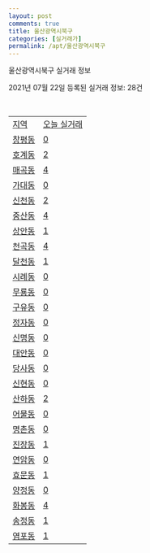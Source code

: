 ```yaml
---
layout: post
comments: true
title: 울산광역시북구
categories: [실거래가]
permalink: /apt/울산광역시북구
---
```


울산광역시북구 실거래 정보

2021년 07월 22일 등록된 실거래 정보: 28건

<script type="text/javascript">
  google.charts.load('current', {'packages':['corechart']});
  google.charts.setOnLoadCallback(drawChart);

  function drawChart() {
    var data = google.visualization.arrayToDataTable([['거래일', '매매', '전월세', '전매'], ['19-10', 0, 0, 24], ['19-11', 0, 0, 4], ['19-12', 0, 0, 2], ['20-04', 0, 0, 1], ['20-06', 0, 0, 3], ['20-07', 87, 79, 7], ['20-08', 293, 150, 2], ['20-09', 346, 180, 9], ['20-10', 545, 156, 5], ['20-11', 980, 211, 15], ['20-12', 574, 206, 7], ['21-01', 328, 304, 5], ['21-02', 258, 191, 3], ['21-03', 301, 244, 12], ['21-04', 240, 182, 12], ['21-05', 314, 438, 11], ['21-06', 372, 348, 2], ['21-07', 175, 131, 10]]);

    var options = {
      title: '최근 1년간 유형별 거래량 추이',
      legend: { position: 'bottom' }
    };

    var chart = new google.visualization.LineChart(document.getElementById('columnchart_material'));
    chart.draw(data, (options));
  }
</script>

<div id="columnchart_material" style="width: 95%; margin-left: -35px"></div>
<br>
<table class="sortable">
  <tr>
    <td><a href="#">지역</a></td>
    <td><a href="#">오늘 실거래</a></td>
  </tr>

  
  <tr class="item">
    <td><a href="울산광역시북구창평동">창평동</a></td>
    <td><a href="울산광역시북구창평동">0</a></td>
  </tr>
    

  <tr class="item">
    <td><a href="울산광역시북구호계동">호계동</a></td>
    <td><a href="울산광역시북구호계동">2</a></td>
  </tr>
    

  <tr class="item">
    <td><a href="울산광역시북구매곡동">매곡동</a></td>
    <td><a href="울산광역시북구매곡동">4</a></td>
  </tr>
    

  <tr class="item">
    <td><a href="울산광역시북구가대동">가대동</a></td>
    <td><a href="울산광역시북구가대동">0</a></td>
  </tr>
    

  <tr class="item">
    <td><a href="울산광역시북구신천동">신천동</a></td>
    <td><a href="울산광역시북구신천동">2</a></td>
  </tr>
    

  <tr class="item">
    <td><a href="울산광역시북구중산동">중산동</a></td>
    <td><a href="울산광역시북구중산동">4</a></td>
  </tr>
    

  <tr class="item">
    <td><a href="울산광역시북구상안동">상안동</a></td>
    <td><a href="울산광역시북구상안동">1</a></td>
  </tr>
    

  <tr class="item">
    <td><a href="울산광역시북구천곡동">천곡동</a></td>
    <td><a href="울산광역시북구천곡동">4</a></td>
  </tr>
    

  <tr class="item">
    <td><a href="울산광역시북구달천동">달천동</a></td>
    <td><a href="울산광역시북구달천동">1</a></td>
  </tr>
    

  <tr class="item">
    <td><a href="울산광역시북구시례동">시례동</a></td>
    <td><a href="울산광역시북구시례동">0</a></td>
  </tr>
    

  <tr class="item">
    <td><a href="울산광역시북구무룡동">무룡동</a></td>
    <td><a href="울산광역시북구무룡동">0</a></td>
  </tr>
    

  <tr class="item">
    <td><a href="울산광역시북구구유동">구유동</a></td>
    <td><a href="울산광역시북구구유동">0</a></td>
  </tr>
    

  <tr class="item">
    <td><a href="울산광역시북구정자동">정자동</a></td>
    <td><a href="울산광역시북구정자동">0</a></td>
  </tr>
    

  <tr class="item">
    <td><a href="울산광역시북구신명동">신명동</a></td>
    <td><a href="울산광역시북구신명동">0</a></td>
  </tr>
    

  <tr class="item">
    <td><a href="울산광역시북구대안동">대안동</a></td>
    <td><a href="울산광역시북구대안동">0</a></td>
  </tr>
    

  <tr class="item">
    <td><a href="울산광역시북구당사동">당사동</a></td>
    <td><a href="울산광역시북구당사동">0</a></td>
  </tr>
    

  <tr class="item">
    <td><a href="울산광역시북구신현동">신현동</a></td>
    <td><a href="울산광역시북구신현동">0</a></td>
  </tr>
    

  <tr class="item">
    <td><a href="울산광역시북구산하동">산하동</a></td>
    <td><a href="울산광역시북구산하동">2</a></td>
  </tr>
    

  <tr class="item">
    <td><a href="울산광역시북구어물동">어물동</a></td>
    <td><a href="울산광역시북구어물동">0</a></td>
  </tr>
    

  <tr class="item">
    <td><a href="울산광역시북구명촌동">명촌동</a></td>
    <td><a href="울산광역시북구명촌동">0</a></td>
  </tr>
    

  <tr class="item">
    <td><a href="울산광역시북구진장동">진장동</a></td>
    <td><a href="울산광역시북구진장동">1</a></td>
  </tr>
    

  <tr class="item">
    <td><a href="울산광역시북구연암동">연암동</a></td>
    <td><a href="울산광역시북구연암동">0</a></td>
  </tr>
    

  <tr class="item">
    <td><a href="울산광역시북구효문동">효문동</a></td>
    <td><a href="울산광역시북구효문동">1</a></td>
  </tr>
    

  <tr class="item">
    <td><a href="울산광역시북구양정동">양정동</a></td>
    <td><a href="울산광역시북구양정동">0</a></td>
  </tr>
    

  <tr class="item">
    <td><a href="울산광역시북구화봉동">화봉동</a></td>
    <td><a href="울산광역시북구화봉동">4</a></td>
  </tr>
    

  <tr class="item">
    <td><a href="울산광역시북구송정동">송정동</a></td>
    <td><a href="울산광역시북구송정동">1</a></td>
  </tr>
    

  <tr class="item">
    <td><a href="울산광역시북구염포동">염포동</a></td>
    <td><a href="울산광역시북구염포동">1</a></td>
  </tr>
    


</table>


    